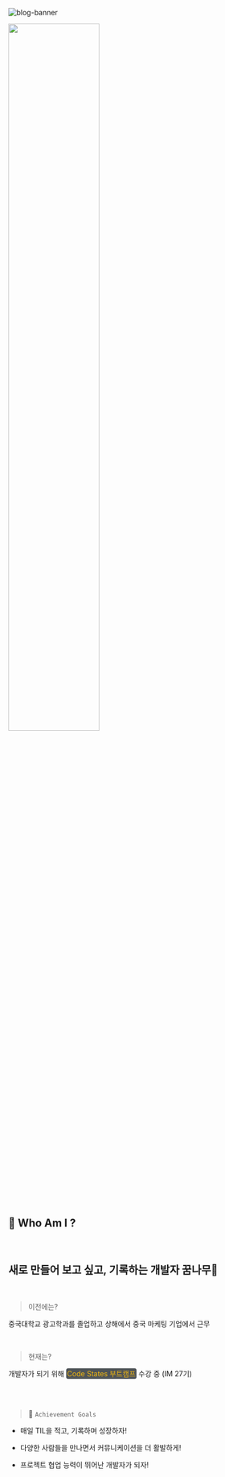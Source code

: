 ![blog-banner](https://user-images.githubusercontent.com/75570915/108599971-9df25780-73d7-11eb-925b-d1b0b8621595.png)
<br />

<img src ="https://user-images.githubusercontent.com/75570915/106154982-869ec080-61c3-11eb-9a3a-c387778c327f.jpg"  width="60%" height="60%">


</center>

<br/>

## 🤗 Who Am I ?

<br/>

## 새로 만들어 보고 싶고, 기록하는 개발자 꿈나무🌱

<br/>

> 이전에는?

중국대학교 광고학과를 졸업하고 상해에서 중국 마케팅 기업에서 근무

<br/>

> 현재는?

개발자가 되기 위해 <span style ="background-color:#4e5357; color:#f2b810; border-radius:4px; padding:2px">Code States 부트캠프</span> 수강 중 (IM 27기)

<br/>
<br/>

> 🎯 `Achievement Goals`

* 매일 TIL을 적고, 기록하며 성장하자!

* 다양한 사람들을 만나면서 커뮤니케이션을 더 활발하게!

* 프로젝트 협업 능력이 뛰어난 개발자가 되자!
